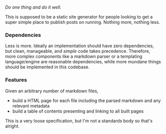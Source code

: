 _Do one thing and do it well._

This is supposed to be a static site generator for people looking to get a super simple place to publish posts on running. Nothing more, nothing less.

### Dependencies

Less is more. Ideally an implementation should have zero dependencies, but clean, manageable, and _simple_ code takes precedence. Therefore, more complex components like a markdown parser or a templating language/engine are reasonable dependencies, while more mundane things should be implemented in this codebase.

### Features

Given an arbitrary number of markdown files, 

- build a HTML page for each file including the parsed markdown and any relevant metadata
- build a table of contents presenting and linking to all built pages

This is a very loose specification, but I'm not a standards body so that's alright.
